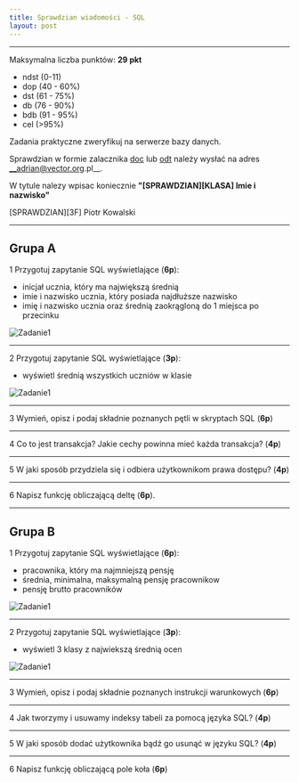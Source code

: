 ```yaml
---
title: Sprawdzian wiadomości - SQL
layout: post
---
```


---
Maksymalna liczba punktów: __29 pkt__
- ndst (0-11)
- dop (40 - 60%)
- dst (61 - 75%)
- db (76 - 90%)
- bdb (91 - 95%) 
- cel (>95%)


Zadania praktyczne zweryfikuj na serwerze bazy danych.

Sprawdzian w formie zalacznika [doc](/pozostale/szablon-odpowiedzi-mysql-sprawdzian.doc) lub [odt](/pozostale/szablon-odpowiedzi-mysql-sprawdzian.odt)
należy wysłać na adres __adrian@vector.org.pl__. 

W tytule nalezy wpisac koniecznie __"[SPRAWDZIAN][KLASA] Imie i nazwisko"__ 

[SPRAWDZIAN][3F] Piotr Kowalski

---

## Grupa A
1 Przygotuj zapytanie SQL wyświetlające (__6p__):
 - inicjał ucznia, który ma największą średnią
 - imie i nazwisko ucznia, który posiada najdłuższe nazwisko
 - imię i nazwisko ucznia oraz średnią zaokrągloną do 1 miejsca po przecinku
 
![Zadanie1](/images/sprawdzian-sql/zad1-1.png)

---

2 Przygotuj zapytanie SQL wyświetlające (__3p__):
 - wyświetl średnią wszystkich uczniów w klasie

![Zadanie1](/images/sprawdzian-sql/zad-2.png)

---

3 Wymień, opisz i podaj składnie poznanych pętli w skryptach SQL (__6p__)

---

4 Co to jest transakcja? Jakie cechy powinna mieć każda transakcja? (__4p__)

---

5 W jaki sposób przydziela się i odbiera użytkownikom prawa dostępu? (__4p__)

---

6 Napisz funkcję obliczającą deltę (__6p__).

---

## Grupa B
1 Przygotuj zapytanie SQL wyświetlające (__6p__):
 - pracownika, który ma najmniejszą pensję
 - średnia, minimalna, maksymalną pensję pracownikow
 - pensję brutto pracowników
 
![Zadanie1](/images/sprawdzian-sql/zad1-2.png)

---

2 Przygotuj zapytanie SQL wyświetlające (__3p__):
 - wyświetl 3 klasy z najwiekszą średnią ocen

![Zadanie1](/images/sprawdzian-sql/zad-2.png)

---

3 Wymień, opisz i podaj składnie poznanych instrukcji warunkowych (__6p__)

---

4 Jak tworzymy i usuwamy indeksy tabeli za pomocą języka SQL? (__4p__)

---

5 W jaki sposób dodać użytkownika bądź go usunąć w języku SQL? (__4p__)

---

6 Napisz funkcję obliczającą pole koła (__6p__)
